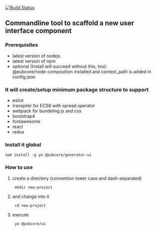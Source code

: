 [![Build Status](https://travis-ci.org/pubcore/generator-ui.svg?branch=master)](https://travis-ci.org/pubcore/generator-ui)

## Commandline tool to scaffold a new user interface component

### Prerequisites
* latest version of nodejs
* latest version of npm
* optional (Install will succeed without this, too):  
@pubcore/node-composition installed and context_path is added in config.json

### It will create/setup minimum package structure to support
* eslint
* transpiler for ECS6 with spread operator
* webpack for bundeling js and css
* bootstrap4
* fontawesome
* react
* redux

### Install it global
	npm install -g yo @pubcore/generator-ui

### How to use
1) create a directory (convention lower case and dash-separated)

		mkdir new-project

2) and change into it

		cd new-project

3) execute

		yo @pubcore/ui
